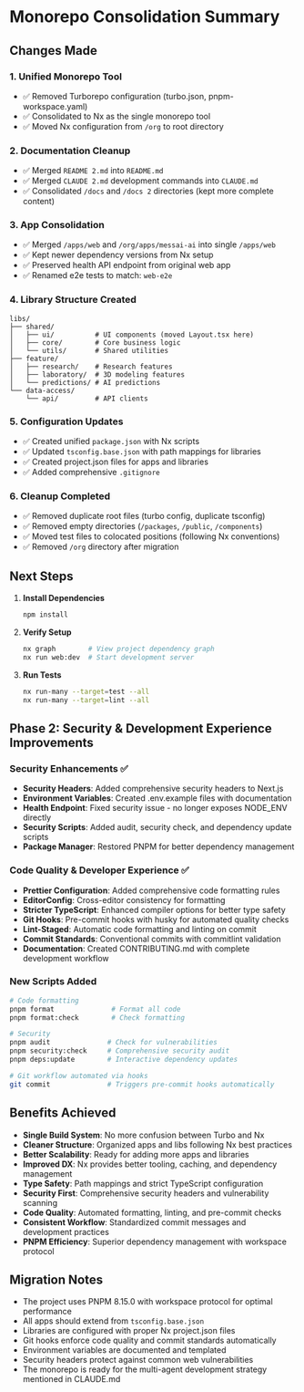 # Monorepo Consolidation Summary

## Changes Made

### 1. **Unified Monorepo Tool**

- ✅ Removed Turborepo configuration (turbo.json, pnpm-workspace.yaml)
- ✅ Consolidated to Nx as the single monorepo tool
- ✅ Moved Nx configuration from `/org` to root directory

### 2. **Documentation Cleanup**

- ✅ Merged `README 2.md` into `README.md`
- ✅ Merged `CLAUDE 2.md` development commands into `CLAUDE.md`
- ✅ Consolidated `/docs` and `/docs 2` directories (kept more complete content)

### 3. **App Consolidation**

- ✅ Merged `/apps/web` and `/org/apps/messai-ai` into single `/apps/web`
- ✅ Kept newer dependency versions from Nx setup
- ✅ Preserved health API endpoint from original web app
- ✅ Renamed e2e tests to match: `web-e2e`

### 4. **Library Structure Created**

```
libs/
├── shared/
│   ├── ui/          # UI components (moved Layout.tsx here)
│   ├── core/        # Core business logic
│   └── utils/       # Shared utilities
├── feature/
│   ├── research/    # Research features
│   ├── laboratory/  # 3D modeling features
│   └── predictions/ # AI predictions
└── data-access/
    └── api/         # API clients
```

### 5. **Configuration Updates**

- ✅ Created unified `package.json` with Nx scripts
- ✅ Updated `tsconfig.base.json` with path mappings for libraries
- ✅ Created project.json files for apps and libraries
- ✅ Added comprehensive `.gitignore`

### 6. **Cleanup Completed**

- ✅ Removed duplicate root files (turbo config, duplicate tsconfig)
- ✅ Removed empty directories (`/packages`, `/public`, `/components`)
- ✅ Moved test files to colocated positions (following Nx conventions)
- ✅ Removed `/org` directory after migration

## Next Steps

1. **Install Dependencies**

   ```bash
   npm install
   ```

2. **Verify Setup**

   ```bash
   nx graph        # View project dependency graph
   nx run web:dev  # Start development server
   ```

3. **Run Tests**
   ```bash
   nx run-many --target=test --all
   nx run-many --target=lint --all
   ```

## Phase 2: Security & Development Experience Improvements

### Security Enhancements ✅

- **Security Headers**: Added comprehensive security headers to Next.js
- **Environment Variables**: Created .env.example files with documentation
- **Health Endpoint**: Fixed security issue - no longer exposes NODE_ENV
  directly
- **Security Scripts**: Added audit, security check, and dependency update
  scripts
- **Package Manager**: Restored PNPM for better dependency management

### Code Quality & Developer Experience ✅

- **Prettier Configuration**: Added comprehensive code formatting rules
- **EditorConfig**: Cross-editor consistency for formatting
- **Stricter TypeScript**: Enhanced compiler options for better type safety
- **Git Hooks**: Pre-commit hooks with husky for automated quality checks
- **Lint-Staged**: Automatic code formatting and linting on commit
- **Commit Standards**: Conventional commits with commitlint validation
- **Documentation**: Created CONTRIBUTING.md with complete development workflow

### New Scripts Added

```bash
# Code formatting
pnpm format              # Format all code
pnpm format:check        # Check formatting

# Security
pnpm audit              # Check for vulnerabilities
pnpm security:check     # Comprehensive security audit
pnpm deps:update        # Interactive dependency updates

# Git workflow automated via hooks
git commit              # Triggers pre-commit hooks automatically
```

## Benefits Achieved

- **Single Build System**: No more confusion between Turbo and Nx
- **Cleaner Structure**: Organized apps and libs following Nx best practices
- **Better Scalability**: Ready for adding more apps and libraries
- **Improved DX**: Nx provides better tooling, caching, and dependency
  management
- **Type Safety**: Path mappings and strict TypeScript configuration
- **Security First**: Comprehensive security headers and vulnerability scanning
- **Code Quality**: Automated formatting, linting, and pre-commit checks
- **Consistent Workflow**: Standardized commit messages and development
  practices
- **PNPM Efficiency**: Superior dependency management with workspace protocol

## Migration Notes

- The project uses PNPM 8.15.0 with workspace protocol for optimal performance
- All apps should extend from `tsconfig.base.json`
- Libraries are configured with proper Nx project.json files
- Git hooks enforce code quality and commit standards automatically
- Environment variables are documented and templated
- Security headers protect against common web vulnerabilities
- The monorepo is ready for the multi-agent development strategy mentioned in
  CLAUDE.md
